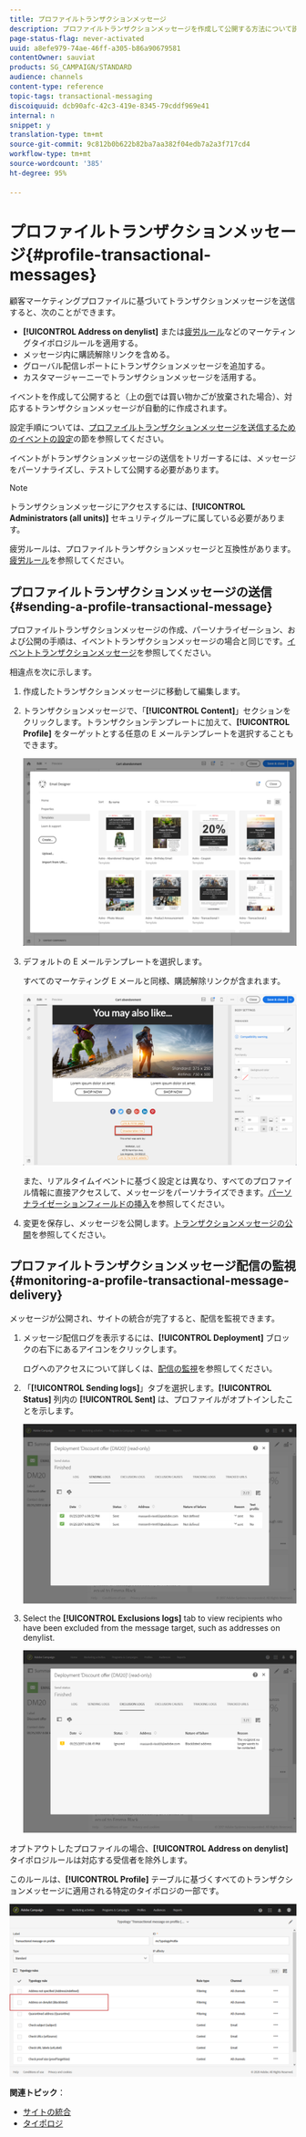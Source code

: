 ```yaml
---
title: プロファイルトランザクションメッセージ
description: プロファイルトランザクションメッセージを作成して公開する方法について説明します。
page-status-flag: never-activated
uuid: a8efe979-74ae-46ff-a305-b86a90679581
contentOwner: sauviat
products: SG_CAMPAIGN/STANDARD
audience: channels
content-type: reference
topic-tags: transactional-messaging
discoiquuid: dcb90afc-42c3-419e-8345-79cddf969e41
internal: n
snippet: y
translation-type: tm+mt
source-git-commit: 9c812b0b622b82ba7aa382f04edb7a2a3f717cd4
workflow-type: tm+mt
source-wordcount: '385'
ht-degree: 95%

---
```



# プロファイルトランザクションメッセージ{#profile-transactional-messages}

顧客マーケティングプロファイルに基づいてトランザクションメッセージを送信すると、次のことができます。

* **[!UICONTROL Address on denylist]** または[疲労ルール](../../sending/using/fatigue-rules.md)などのマーケティングタイポロジルールを適用する。
* メッセージ内に購読解除リンクを含める。
* グローバル配信レポートにトランザクションメッセージを追加する。
* カスタマージャーニーでトランザクションメッセージを活用する。

イベントを作成して公開すると（上の[例](../../channels/using/getting-started-with-transactional-msg.md#transactional-messaging-operating-principle)では買い物かごが放棄された場合）、対応するトランザクションメッセージが自動的に作成されます。

設定手順については、[プロファイルトランザクションメッセージを送信するためのイベントの設定](../../administration/using/configuring-transactional-messaging.md#use-case--configuring-an-event-to-send-a-transactional-message)の節を参照してください。

イベントがトランザクションメッセージの送信をトリガーするには、メッセージをパーソナライズし、テストして公開する必要があります。

>[!NOTE]
>
>トランザクションメッセージにアクセスするには、**[!UICONTROL Administrators (all units)]** セキュリティグループに属している必要があります。
>
>疲労ルールは、プロファイルトランザクションメッセージと互換性があります。[疲労ルール](../../sending/using/fatigue-rules.md)を参照してください。

## プロファイルトランザクションメッセージの送信 {#sending-a-profile-transactional-message}

プロファイルトランザクションメッセージの作成、パーソナライゼーション、および公開の手順は、イベントトランザクションメッセージの場合と同じです。[イベントトランザクションメッセージ](../../channels/using/event-transactional-messages.md)を参照してください。

相違点を次に示します。

1. 作成したトランザクションメッセージに移動して編集します。
1. トランザクションメッセージで、「**[!UICONTROL Content]**」セクションをクリックします。トランザクションテンプレートに加えて、**[!UICONTROL Profile]** をターゲットとする任意の E メールテンプレートを選択することもできます。

   ![](assets/message-center_marketing_templates.png)

1. デフォルトの E メールテンプレートを選択します。

   すべてのマーケティング E メールと同様、購読解除リンクが含まれます。

   ![](assets/message-center_marketing_perso_unsubscription.png)

   また、リアルタイムイベントに基づく設定とは異なり、すべてのプロファイル情報に直接アクセスして、メッセージをパーソナライズできます。[パーソナライゼーションフィールドの挿入](../../designing/using/personalization.md#inserting-a-personalization-field)を参照してください。

1. 変更を保存し、メッセージを公開します。[トランザクションメッセージの公開](../../channels/using/event-transactional-messages.md#publishing-a-transactional-message)を参照してください。

## プロファイルトランザクションメッセージ配信の監視 {#monitoring-a-profile-transactional-message-delivery}

メッセージが公開され、サイトの統合が完了すると、配信を監視できます。

1. メッセージ配信ログを表示するには、**[!UICONTROL Deployment]** ブロックの右下にあるアイコンをクリックします。

   ログへのアクセスについて詳しくは、[配信の監視](../../sending/using/monitoring-a-delivery.md)を参照してください。

1. 「**[!UICONTROL Sending logs]**」タブを選択します。**[!UICONTROL Status]** 列内の **[!UICONTROL Sent]** は、プロファイルがオプトインしたことを示します。

   ![](assets/message-center_marketing_sending_logs.png)

1. Select the **[!UICONTROL Exclusions logs]** tab to view recipients who have been excluded from the message target, such as addresses on denylist.

   ![](assets/message-center_marketing_exclusion_logs.png)

オプトアウトしたプロファイルの場合、**[!UICONTROL Address on denylist]** タイポロジルールは対応する受信者を除外します。

このルールは、**[!UICONTROL Profile]** テーブルに基づくすべてのトランザクションメッセージに適用される特定のタイポロジの一部です。

![](assets/message-center_marketing_typology.png)

**関連トピック**：

* [サイトの統合](../../administration/using/configuring-transactional-messaging.md#integrating-the-triggering-of-the-event-in-a-website)
* [タイポロジ](../../sending/using/about-typology-rules.md)
